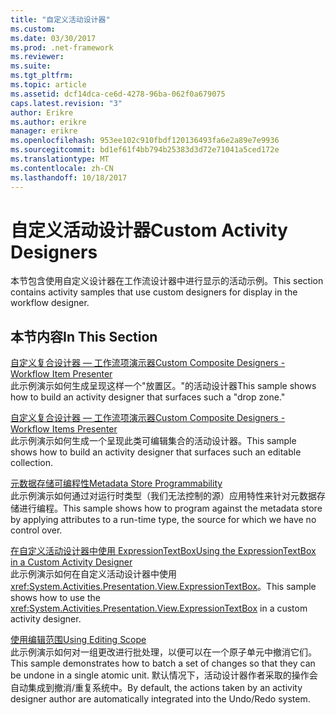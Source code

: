 ```yaml
---
title: "自定义活动设计器"
ms.custom: 
ms.date: 03/30/2017
ms.prod: .net-framework
ms.reviewer: 
ms.suite: 
ms.tgt_pltfrm: 
ms.topic: article
ms.assetid: dcf14dca-ce6d-4278-96ba-062f0a679075
caps.latest.revision: "3"
author: Erikre
ms.author: erikre
manager: erikre
ms.openlocfilehash: 953ee102c910fbdf120136493fa6e2a89e7e9936
ms.sourcegitcommit: bd1ef61f4bb794b25383d3d72e71041a5ced172e
ms.translationtype: MT
ms.contentlocale: zh-CN
ms.lasthandoff: 10/18/2017
---
```

# <a name="custom-activity-designers"></a><span data-ttu-id="e45f3-102">自定义活动设计器</span><span class="sxs-lookup"><span data-stu-id="e45f3-102">Custom Activity Designers</span></span>
<span data-ttu-id="e45f3-103">本节包含使用自定义设计器在工作流设计器中进行显示的活动示例。</span><span class="sxs-lookup"><span data-stu-id="e45f3-103">This section contains activity samples that use custom designers for display in the workflow designer.</span></span>  
  
## <a name="in-this-section"></a><span data-ttu-id="e45f3-104">本节内容</span><span class="sxs-lookup"><span data-stu-id="e45f3-104">In This Section</span></span>  
 [<span data-ttu-id="e45f3-105">自定义复合设计器 — 工作流项演示器</span><span class="sxs-lookup"><span data-stu-id="e45f3-105">Custom Composite Designers - Workflow Item Presenter</span></span>](../../../../docs/framework/windows-workflow-foundation/samples/custom-composite-designers-workflow-item-presenter.md)  
 <span data-ttu-id="e45f3-106">此示例演示如何生成呈现这样一个"放置区。"的活动设计器</span><span class="sxs-lookup"><span data-stu-id="e45f3-106">This sample shows how to build an activity designer that surfaces such a "drop zone."</span></span>  
  
 [<span data-ttu-id="e45f3-107">自定义复合设计器 — 工作流项演示器</span><span class="sxs-lookup"><span data-stu-id="e45f3-107">Custom Composite Designers - Workflow Items Presenter</span></span>](../../../../docs/framework/windows-workflow-foundation/samples/custom-composite-designers-workflow-items-presenter.md)  
 <span data-ttu-id="e45f3-108">此示例演示如何生成一个呈现此类可编辑集合的活动设计器。</span><span class="sxs-lookup"><span data-stu-id="e45f3-108">This sample shows how to build an activity designer that surfaces such an editable collection.</span></span>  
  
 [<span data-ttu-id="e45f3-109">元数据存储可编程性</span><span class="sxs-lookup"><span data-stu-id="e45f3-109">Metadata Store Programmability</span></span>](../../../../docs/framework/windows-workflow-foundation/samples/metadata-store-programmability.md)  
 <span data-ttu-id="e45f3-110">此示例演示如何通过对运行时类型（我们无法控制的源）应用特性来针对元数据存储进行编程。</span><span class="sxs-lookup"><span data-stu-id="e45f3-110">This sample shows how to program against the metadata store by applying attributes to a run-time type, the source for which we have no control over.</span></span>  
  
 [<span data-ttu-id="e45f3-111">在自定义活动设计器中使用 ExpressionTextBox</span><span class="sxs-lookup"><span data-stu-id="e45f3-111">Using the ExpressionTextBox in a Custom Activity Designer</span></span>](../../../../docs/framework/windows-workflow-foundation/samples/using-the-expressiontextbox-in-a-custom-activity-designer.md)  
 <span data-ttu-id="e45f3-112">此示例演示如何在自定义活动设计器中使用 <xref:System.Activities.Presentation.View.ExpressionTextBox>。</span><span class="sxs-lookup"><span data-stu-id="e45f3-112">This sample shows how to use the <xref:System.Activities.Presentation.View.ExpressionTextBox> in a custom activity designer.</span></span>  
  
 [<span data-ttu-id="e45f3-113">使用编辑范围</span><span class="sxs-lookup"><span data-stu-id="e45f3-113">Using Editing Scope</span></span>](../../../../docs/framework/windows-workflow-foundation/samples/using-editing-scope.md)  
 <span data-ttu-id="e45f3-114">此示例演示如何对一组更改进行批处理，以便可以在一个原子单元中撤消它们。</span><span class="sxs-lookup"><span data-stu-id="e45f3-114">This sample demonstrates how to batch a set of changes so that they can be undone in a single atomic unit.</span></span> <span data-ttu-id="e45f3-115">默认情况下，活动设计器作者采取的操作会自动集成到撤消/重复系统中。</span><span class="sxs-lookup"><span data-stu-id="e45f3-115">By default, the actions taken by an activity designer author are automatically integrated into the Undo/Redo system.</span></span>
